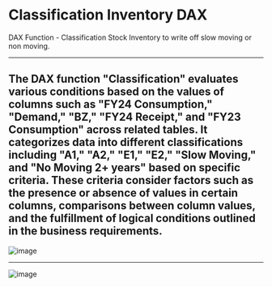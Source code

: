 # Classification Inventory DAX


DAX Function - Classification Stock Inventory to write off slow moving or non moving.

---------------------------------------------------------------------------------------------------------------------------------------------------------------------------------------------------------------------------

**The DAX function "Classification" evaluates various conditions based on the values of columns such as "FY24 Consumption," "Demand," "BZ," "FY24 Receipt," and "FY23 Consumption" across related tables. It categorizes data into different classifications including "A1," "A2," "E1," "E2," "Slow Moving," and "No Moving 2+ years" based on specific criteria. These criteria consider factors such as the presence or absence of values in certain columns, comparisons between column values, and the fulfillment of logical conditions outlined in the business requirements.**
---------------------------------------------------------------------------------------------------------------------------------------------------------------------------------------------------------------------------

![image](https://github.com/DataGeekIT/ClassificationInventoryDAX/assets/101667752/a45efe39-71e9-4227-aeba-4fd615ee60b9)




---------------------------------------------------------------------------------------------------------------------------------------------------------------------------------------------------------------------------


![image](https://github.com/DataGeekIT/ClassificationInventoryDAX/assets/101667752/6ef18e8a-b3bf-4054-88b1-df9da3452bbb)

